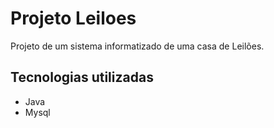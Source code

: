 # Projeto Leiloes

Projeto de um sistema informatizado de uma casa de Leilões.

## Tecnologias utilizadas
- Java
- Mysql
